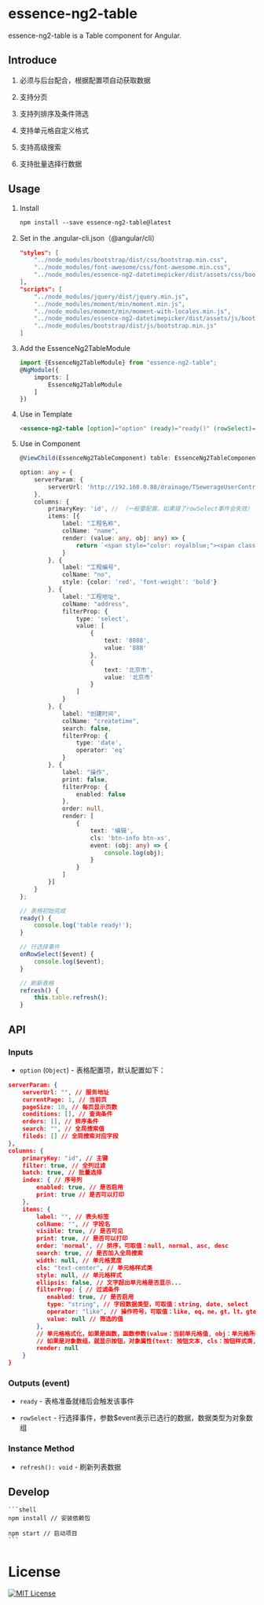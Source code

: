 # essence-ng2-table

essence-ng2-table is a Table component for Angular.

## Introduce

1. 必须与后台配合，根据配置项自动获取数据

2. 支持分页

4. 支持列排序及条件筛选

5. 支持单元格自定义格式

6. 支持高级搜索

7. 支持批量选择行数据

## Usage

1. Install

	```shell
	npm install --save essence-ng2-table@latest
	```

2. Set in the .angular-cli.json（@angular/cli）

    ```json
    "styles": [
        "../node_modules/bootstrap/dist/css/bootstrap.min.css",
        "../node_modules/font-awesome/css/font-awesome.min.css",
        "../node_modules/essence-ng2-datetimepicker/dist/assets/css/bootstrap-datetimepicker.min.css"
    ],
    "scripts": [
        "../node_modules/jquery/dist/jquery.min.js",
        "../node_modules/moment/min/moment.min.js",
        "../node_modules/moment/min/moment-with-locales.min.js",
        "../node_modules/essence-ng2-datetimepicker/dist/assets/js/bootstrap-datetimepicker.min.js",
        "../node_modules/bootstrap/dist/js/bootstrap.min.js"
    ]
    ```

3. Add the EssenceNg2TableModule

	```typescript
	import {EssenceNg2TableModule} from "essence-ng2-table";
	@NgModule({
	    imports: [
	        EssenceNg2TableModule
	    ]
	})
	```


4. Use in Template

    ```html
    <essence-ng2-table [option]="option" (ready)="ready()" (rowSelect)="onRowSelect($event)"></essence-ng2-table>
    ```

5. Use in Component

    ```typescript
    @ViewChild(EssenceNg2TableComponent) table: EssenceNg2TableComponent;

    option: any = {
        serverParam: {
            serverUrl: 'http://192.168.0.88/drainage/TSewerageUserController/getSewerageUserListPage'
        },
        columns: {
            primaryKey: 'id', // （一般要配置，如果错了rowSelect事件会失效）
            items: [{
                label: "工程名称",
                colName: "name",
                render: (value: any, obj: any) => {
                    return `<span style="color: royalblue;"><span class="glyphicon glyphicon-user"></span>value</span>`;
                }
            }, {
                label: "工程编号",
                colName: "no",
                style: {color: 'red', 'font-weight': 'bold'}
            }, {
                label: "工程地址",
                colName: "address",
                filterProp: {
                    type: 'select',
                    value: [
                        {
                            text: '8888',
                            value: '888'
                        },
                        {
                            text: '北京市',
                            value: '北京市'
                        }
                    ]
                }
            }, {
                label: "创建时间",
                colName: "createtime",
                search: false,
                filterProp: {
                    type: 'date',
                    operator: 'eq'
                }
            }, {
                label: "操作",
                print: false,
                filterProp: {
                    enabled: false
                },
                order: null,
                render: [
                    {
                        text: '编辑',
                        cls: 'btn-info btn-xs',
                        event: (obj: any) => {
                            console.log(obj);
                        }
                    }
                ]
            }]
        }
    };

    // 表格初始完成
    ready() {
        console.log('table ready!');
    }

    // 行选择事件
    onRowSelect($event) {
        console.log($event);
    }

    // 刷新表格
    refresh() {
        this.table.refresh();
    }
    ```

## API

### Inputs

- `option` (`Object`) - 表格配置项，默认配置如下：

```json
serverParam: {
    serverUrl: "", // 服务地址
    currentPage: 1, // 当前页
    pageSize: 10, // 每页显示页数
    conditions: [], // 查询条件
    orders: [], // 排序条件
    search: "", // 全局搜索值
    fileds: [] // 全局搜索对应字段
},
columns: {
    primaryKey: "id", // 主键
    filter: true, // 全列过滤
    batch: true, // 批量选择
    index: { // 序号列
        enabled: true, // 是否启用
        print: true // 是否可以打印
    },
    items: {
        label: "", // 表头标签
        colName: "", // 字段名
        visible: true, // 是否可见
        print: true, // 是否可以打印
        order: 'normal', // 排序，可取值：null, normal, asc, desc
        search: true, // 是否加入全局搜索
        width: null, // 单元格宽度
        cls: "text-center", // 单元格样式类
        style: null, // 单元格样式
        ellipsis: false, // 文字超出单元格是否显示...
        filterProp: { // 过滤条件
           enabled: true, // 是否启用
           type: "string", // 字段数据类型，可取值：string, date, select
           operator: "like", // 操作符号，可取值：like, eq，ne，gt，lt，gte，lte
           value: null // 筛选的值
        },
        // 单元格格式化，如果是函数，函数参数(value：当前单元格值, obj：单元格所在行数据对象)，单元格显示函数返回的值。
        // 如果是对象数组，就显示按钮，对象属性{text: 按钮文本, cls：按钮样式类, event：按钮点击事件}
        render: null
    }
}
```

### Outputs (event)

- `ready` - 表格准备就绪后会触发该事件

- `rowSelect` - 行选择事件，参数$event表示已选行的数据，数据类型为对象数组

### Instance Method

- `refresh(): void` - 刷新列表数据

## Develop

	```shell
	npm install // 安装依赖包

	npm start // 启动项目
	```

# License

[![MIT License](https://img.shields.io/badge/license-MIT-blue.svg?style=flat)](/LICENSE)
